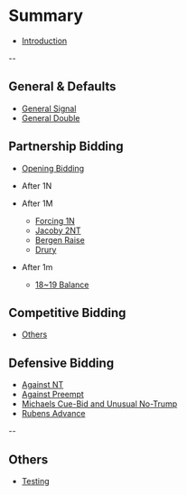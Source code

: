 # Summary
* [Introduction](README.md)

--

## General & Defaults
* [General Signal](general/signal.md)
* [General Double](general/double.md)


## Partnership Bidding
* [Opening Bidding](partnership/opening.md)
* After 1N
* After 1M
  * [Forcing 1N](partnership/forcing_1nt.md)
  * [Jacoby 2NT](partnership/jacoby_2n.md)
  * [Bergen Raise](partnership/bergen_raise.md)
  * [Drury](partnership/drury.md)

* After 1m
  * [18~19 Balance](partnership/1m_1X_2N.md)


## Competitive Bidding
* [Others](competitive/others.md)


## Defensive Bidding
* [Against NT](defensive/vs-nt.md)
* [Against Preempt](defensive/vs-pre.md)
* [Michaels Cue-Bid and Unusual No-Trump](defensive/two-suit.md)
* [Rubens Advance](defensive/rubens-advance.md)

--

## Others
* [Testing](garage/testing.md)
